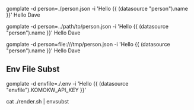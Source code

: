 gomplate -d person=./person.json -i 'Hello {{ (datasource "person").name }}'
Hello Dave

gomplate -d person=../path/to/person.json -i 'Hello {{ (datasource "person").name }}'
Hello Dave

gomplate -d person=file:///tmp/person.json -i 'Hello {{ (datasource "person").name }}'
Hello Dave


## Env File Subst
gomplate -d envfile=./.env -i 'Hello {{ (datasource "envfile").KOMOKW_API_KEY }}'



 cat ./render.sh | envsubst
